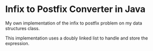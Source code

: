 # Infix to Postfix Converter in Java

My own implementation of the infix to postfix problem on my data structures class.

This implementation uses a doubly linked list to handle and store the expression.
